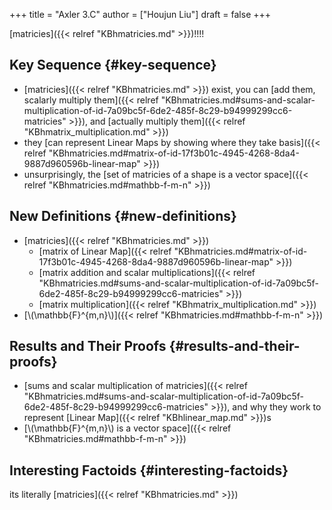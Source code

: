 +++
title = "Axler 3.C"
author = ["Houjun Liu"]
draft = false
+++

[matricies]({{< relref "KBhmatricies.md" >}})!!!!


## Key Sequence {#key-sequence}

-   [matricies]({{< relref "KBhmatricies.md" >}}) exist, you can [add them, scalarly multiply them]({{< relref "KBhmatricies.md#sums-and-scalar-multiplication-of-id-7a09bc5f-6de2-485f-8c29-b94999299cc6-matricies" >}}), and [actually multiply them]({{< relref "KBhmatrix_multiplication.md" >}})
-   they [can represent Linear Maps by showing where they take basis]({{< relref "KBhmatricies.md#matrix-of-id-17f3b01c-4945-4268-8da4-9887d960596b-linear-map" >}})
-   unsurprisingly, the [set of matricies of a shape is a vector space]({{< relref "KBhmatricies.md#mathbb-f-m-n" >}})


## New Definitions {#new-definitions}

-   [matricies]({{< relref "KBhmatricies.md" >}})
    -   [matrix of Linear Map]({{< relref "KBhmatricies.md#matrix-of-id-17f3b01c-4945-4268-8da4-9887d960596b-linear-map" >}})
    -   [matrix addition and scalar multiplications]({{< relref "KBhmatricies.md#sums-and-scalar-multiplication-of-id-7a09bc5f-6de2-485f-8c29-b94999299cc6-matricies" >}})
    -   [matrix multiplication]({{< relref "KBhmatrix_multiplication.md" >}})
-   [\\(\mathbb{F}^{m,n}\\)]({{< relref "KBhmatricies.md#mathbb-f-m-n" >}})


## Results and Their Proofs {#results-and-their-proofs}

-   [sums and scalar multiplication of matricies]({{< relref "KBhmatricies.md#sums-and-scalar-multiplication-of-id-7a09bc5f-6de2-485f-8c29-b94999299cc6-matricies" >}}), and why they work to represent [Linear Map]({{< relref "KBhlinear_map.md" >}})s
-   [\\(\mathbb{F}^{m,n}\\) is a vector space]({{< relref "KBhmatricies.md#mathbb-f-m-n" >}})


## Interesting Factoids {#interesting-factoids}

its literally [matricies]({{< relref "KBhmatricies.md" >}})